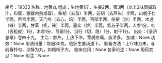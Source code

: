 序号：19333
名称：地黄丸
组成：生地黄1斤，生姜2两，蜜3两（以上2味同捣取汁，和蜜，银器内煎成膏），柴胡（去苗）半两，前胡（去芦头）半两，山栀子仁半两，百合半两，天门冬（去心，焙）半两，百部半两，桔梗（炒）半两，木通（锉）半两，甘草（炙，锉）半两，恶实（炒）半两，紫苏子半两，人参1分，桂（去粗皮）1分，木香1分，芎窮1分，当归（切，焙）1分，射干1分。
出处：《圣济总录》卷四十九。
主治：肺热，上热下冷，背髆疼痛，痰涕多。
加减：None
功效：None
用法用量：每服30丸，临卧生姜汤送下。
制备方法：上17味为末，与前膏拌匀，涂酥为丸，如梧桐子大。
临床应用：None
各家论述：None
用药禁忌：None
附注：None
